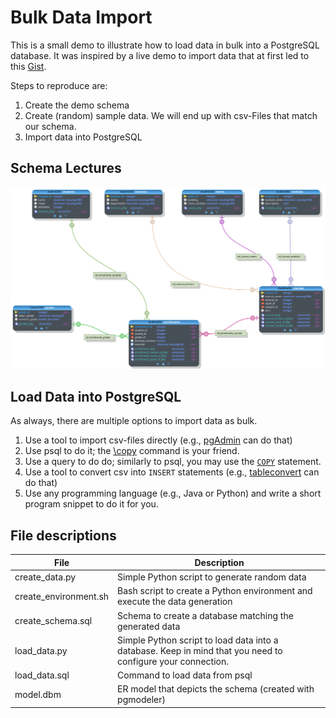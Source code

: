 # Bulk Data Import
This is a small demo to illustrate how to load data in bulk into a PostgreSQL database. It was inspired by a live demo to import data that at first led to this [Gist](https://gist.github.com/thomas-schuster/2ce01acff919c206a1c500c34b2d4587).

Steps to reproduce are:

1. Create the demo schema
2. Create (random) sample data. We will end up with csv-Files that match our schema.
3. Import data into PostgreSQL

## Schema Lectures
![model](./model.svg)

## Load Data into PostgreSQL
As always, there are multiple options to import data as bulk.

1. Use a tool to import csv-files directly (e.g., [pgAdmin](https://www.pgadmin.org/) can do that) 
2. Use psql to do it; the [\copy](https://www.postgresql.org/docs/current/app-psql.html#APP-PSQL-META-COMMANDS-COPY) command is your friend.
3. Use a query to do do; similarly to psql, you may use the [`COPY`](https://www.postgresql.org/docs/current/sql-copy.html) statement.
4. Use a tool to convert csv into `INSERT` statements (e.g., [tableconvert](https://tableconvert.com/) can do that)
6. Use any programming language (e.g., Java or Python) and write a short program snippet to do it for you.

## File descriptions

|File|Description|
|---|---|
|create_data.py|Simple Python script to generate random data|
|create_environment.sh|Bash script to create a Python environment and execute the data generation|
|create_schema.sql|Schema to create a database matching the generated data|
|load_data.py|Simple Python script to load data into a database. Keep in mind that you need to configure your connection.| 
|load_data.sql|Command to load data from psql| 
|model.dbm|ER model that depicts the schema (created with pgmodeler)|

